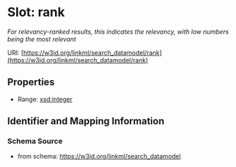 # Slot: rank
_For relevancy-ranked results, this indicates the relevancy, with low numbers being the most relevant_


URI: [https://w3id.org/linkml/search_datamodel/rank](https://w3id.org/linkml/search_datamodel/rank)



<!-- no inheritance hierarchy -->


## Properties

 * Range: [xsd:integer](http://www.w3.org/2001/XMLSchema#integer)



## Identifier and Mapping Information







### Schema Source


* from schema: https://w3id.org/linkml/search_datamodel



